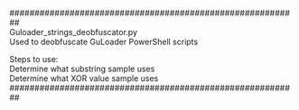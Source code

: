 ##########################################################<br>
Guloader_strings_deobfuscator.py<br>
Used to deobfuscate GuLoader PowerShell scripts<br>

Steps to use:<br>
  Determine what substring sample uses<br>
  Determine what XOR value sample uses<br>
##########################################################<br>
